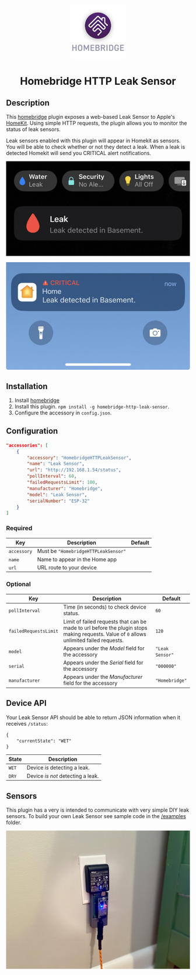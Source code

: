 <p align="center">

<img src="https://github.com/homebridge/branding/raw/master/logos/homebridge-wordmark-logo-vertical.png" width="150">

</p>

<span align="center">

# Homebridge HTTP Leak Sensor

</span>

## Description

This [homebridge](https://github.com/homebridge/homebridge) plugin exposes a web-based Leak Sensor to Apple's [HomeKit](http://www.apple.com/ios/home/). Using simple HTTP requests, the plugin allows you to monitor the status of leak sensors.

Leak sensors enabled with this plugin will appear in Homekit as sensors. You will be able to check whether or not they detect a leak. When a leak is detected Homekit will send you CRITICAL alert notifications. 

![](images/homekit.jpg)

![](images/ios-critical-alert.jpg)

## Installation

1. Install [homebridge](https://github.com/homebridge/homebridge#installation)
2. Install this plugin. `npm install -g homebridge-http-leak-sensor`.
3. Configure the accessory in `config.json`.

## Configuration

```json
"accessories": [
    {
        "accessory": "HomebridgeHTTPLeakSensor",
        "name": "Leak Sensor",
        "url": "http://192.168.1.54/status",
        "pollInterval": 60,
        "failedRequestsLimit": 100,
        "manufacturer": "Homebridge",
        "model": "Leak Sensor",
        "serialNumber": "ESP-32"
    }
]
```

### Required
| Key | Description | Default |
| --- | --- | --- |
| `accessory` | Must be `"HomebridgeHTTPLeakSensor"` |   |
| `name` | Name to appear in the Home app |   |
| `url` | URL route to your device |   |

### Optional
| Key | Description | Default |
| --- | --- | --- |
| `pollInterval` | Time (in seconds) to check device status. | `60` |
| `failedRequestsLimit` | Limit of failed requests that can be made to url before the plugin stops making requests. Value of `0` allows unlimited failed requests. | `120` |
| `model` | Appears under the _Model_ field for the accessory | `"Leak Sensor"` |
| `serial` | Appears under the _Serial_ field for the accessory | `"000000"` |
| `manufacturer` | Appears under the _Manufacturer_ field for the accessory | `"Homebridge"` |

## Device API

Your Leak Sensor API should be able to return JSON information when it receives `/status`:
```
{
    "currentState": "WET"
}
```

| State | Description |
| ----- | --- |
| `WET` | Device _is_ detecting a leak. |
| `DRY` | Device _is not_ detecting a leak. |

## Sensors

This plugin has a very is intended to communicate with very simple DIY leak sensors. To build your own Leak Sensor see sample code in the [/examples](/examples) folder.

![](/images/diy-leak-sensor.jpg)